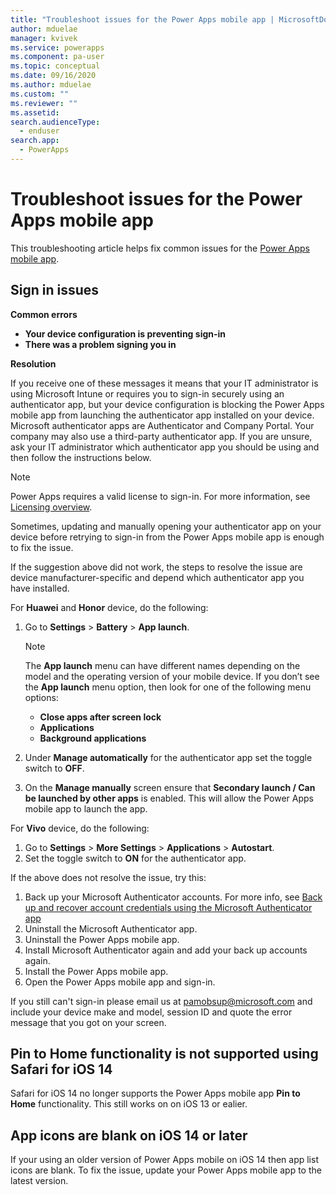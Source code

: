 ```yaml
---
title: "Troubleshoot issues for the Power Apps mobile app | MicrosoftDocs"
author: mduelae
manager: kvivek
ms.service: powerapps
ms.component: pa-user
ms.topic: conceptual
ms.date: 09/16/2020
ms.author: mduelae
ms.custom: ""
ms.reviewer: ""
ms.assetid: 
search.audienceType: 
  - enduser
search.app: 
  - PowerApps
---
```


# Troubleshoot issues for the Power Apps mobile app

This troubleshooting article helps fix common issues for the [Power Apps mobile app](run-canvas-and-model-apps-on-mobile.md).

## Sign in issues

**Common errors**

- **Your device configuration is preventing sign-in**
- **There was a problem signing you in**

**Resolution**

If you receive one of these messages it means that your IT administrator is using Microsoft Intune or requires you to sign-in securely using an authenticator app, but your device configuration is blocking the Power Apps mobile app from launching the authenticator app installed on your device. Microsoft authenticator apps are Authenticator and Company Portal. Your company may also use a third-party authenticator app. If you are unsure, ask your IT administrator which authenticator app you should be using and then follow the instructions below.

 > [!NOTE]
 > Power Apps requires a valid license to sign-in. For more information, see [Licensing overview](https://docs.microsoft.com/power-platform/admin/pricing-billing-skus).

Sometimes, updating and manually opening your authenticator app on your device before retrying to sign-in from the Power Apps mobile app is enough to fix the issue.
 
If the suggestion above did not work, the steps to resolve the issue are device manufacturer-specific and depend which authenticator app you have installed.

For **Huawei** and **Honor** device, do the following:

1. Go to **Settings** > **Battery** > **App launch**. 

    > [!NOTE]
    > The **App launch** menu can have different names depending on the model and the operating version of your mobile device. If you   don’t see the **App launch** menu option, then look for one of the following menu options:
    > - **Close apps after screen lock** 
    > - **Applications** 
    > - **Background applications**

2. Under **Manage automatically** for the authenticator app set the toggle switch to **OFF**.
3. On the **Manage manually** screen ensure that **Secondary launch / Can be launched by other apps** is enabled. This will allow the Power Apps mobile app to launch the app.

For **Vivo** device, do the following:

1. Go to **Settings** > **More Settings** > **Applications** > **Autostart**.
2. Set the toggle switch to **ON** for the authenticator app.

If the above does not resolve the issue, try this:

1. Back up your Microsoft Authenticator accounts. For more info, see [Back up and recover account credentials using the Microsoft Authenticator app](https://docs.microsoft.com/azure/active-directory/user-help/user-help-auth-app-backup-recovery)
2. Uninstall the Microsoft Authenticator app.
3. Uninstall the Power Apps mobile app.
4. Install Microsoft Authenticator again and add your back up accounts again.
5. Install the Power Apps mobile app.
6. Open the Power Apps mobile app and sign-in.

If you still can't sign-in please email us at pamobsup@microsoft.com and include your device make and model, session ID and quote the error message that you got on your screen.

## Pin to Home functionality is not supported using Safari for iOS 14

Safari for iOS 14 no longer supports the Power Apps mobile app **Pin to Home** functionality. This still works on on iOS 13 or ealier. 




## App icons are blank on iOS 14 or later

If your using an older version of Power Apps mobile on iOS 14 then app list icons are blank. To fix the issue, update your Power Apps mobile app to the latest version.

